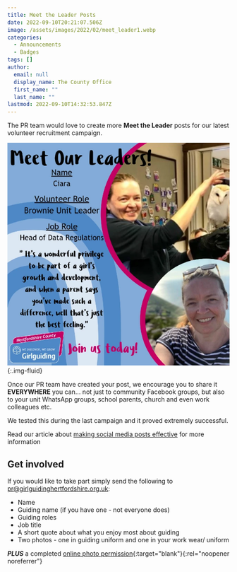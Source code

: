 ```yaml
---
title: Meet the Leader Posts
date: 2022-09-10T20:21:07.506Z
image: /assets/images/2022/02/meet_leader1.webp
categories:
  - Announcements
  - Badges
tags: []
author:
  email: null
  display_name: The County Office
  first_name: ""
  last_name: ""
lastmod: 2022-09-10T14:32:53.847Z
---
```


The PR team would love to create more **Meet the Leader** posts for our latest volunteer recruitment campaign.

![Meet our leaders: Ciara](/assets/images/2022/09/mtl-ciara.webp){:.img-fluid}

Once our PR team have created your post, we encourage you to share it **EVERYWHERE** you can... not just to community Facebook groups, but also to your unit WhatsApp groups, school parents, church and even work colleagues etc.

We tested this during the last campaign and it proved extremely successful.

Read our article about [making social media posts effective](/news/help-us-make-social-media-recruitment-posts-more-effective/) for more information

## Get involved

If you would like to take part simply send the following to <pr@girlguidinghertfordshire.org.uk>:

- Name
- Guiding name (if you have one - not everyone does)
- Guiding roles
- Job title
- A short quote about what you enjoy most about guiding
- Two photos - one in guiding uniform and one in your work wear/ uniform

**_PLUS_** a completed [online photo permission][1]{:target="blank"}{:rel="noopener noreferrer"}

[1]: https://forms.office.com/Pages/ResponsePage.aspx?id=3yob_CzTykeMNWNnWM6OwZf5T0i4octErRCYrHkhHVhUNEtGRkdCNTAzSDlJV1ZJNTZLUU9ES1EwQy4u
